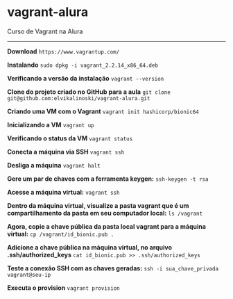 # vagrant-alura
Curso de Vagrant na Alura

---
**Download**
 ```https://www.vagrantup.com/```

**Instalando**
 ```sudo dpkg -i vagrant_2.2.14_x86_64.deb```

**Verificando a versão da instalação**
 ```vagrant --version```

**Clone do projeto criado no GitHub para a aula**
 ```git clone git@github.com:elvikalinoski/vagrant-alura.git```

**Criando uma VM com o Vagrant**
 ```vagrant init hashicorp/bionic64```

**Inicializando a VM**
 ```vagrant up```

**Verificando o status da VM**
 ```vagrant status```

**Conecta a máquina via SSH**
 ```vagrant ssh```

**Desliga a máquina**
 ```vagrant halt```

**Gere um par de chaves com a ferramenta keygen:**
 ```ssh-keygen -t rsa```

**Acesse a máquina virtual:**
 ```vagrant ssh```

**Dentro da máquina virtual, visualize a pasta vagrant que é um compartilhamento da pasta em seu computador local:**
 ```ls /vagrant```

**Agora, copie a chave pública da pasta local vagrant para a máquina virtual:**
 ```cp /vagrant/id_bionic.pub .```

**Adicione a chave pública na máquina virtual, no arquivo .ssh/authorized_keys**
 ```cat id_bionic.pub >> .ssh/authorized_keys```

**Teste a conexão SSH com as chaves geradas:**
 ```ssh -i sua_chave_privada vagrant@seu-ip```

**Executa o provision**
 ```vagrant provision```
